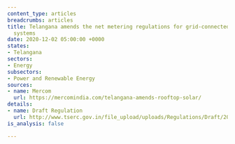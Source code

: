 ```yaml
---
content_type: articles
breadcrumbs: articles
title: Telangana amends the net metering regulations for grid-connected rooftop solar
  systems
date: 2020-12-02 05:00:00 +0000
states:
- Telangana
sectors:
- Energy
subsectors:
- Power and Renewable Energy
sources:
- name: Mercom
  url: https://mercomindia.com/telangana-amends-rooftop-solar/
details:
- name: Draft Regulation
  url: http://www.tserc.gov.in/file_upload/uploads/Regulations/Draft/2020/Draft%20Reg%20on%20Net%20Metering.pdf
is_analysis: false

---
```

